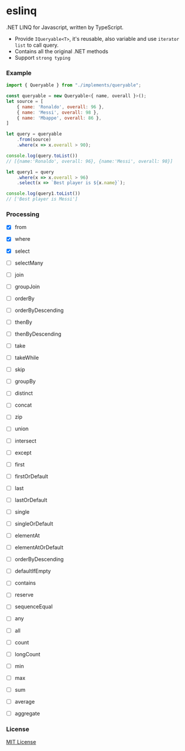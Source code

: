 # eslinq
.NET LINQ for Javascript, written by TypeScript.
- Provide `IQueryable<T>`, it's reusable, also variable and use `iterator list` to call query.
- Contains all the original .NET methods
- Support `strong typing`

### Example
```js
import { Queryable } from "./implements/queryable";

const queryable = new Queryable<{ name, overall }>();
let source = [
    { name: 'Ronaldo', overall: 96 },
    { name: 'Messi', overall: 98 },
    { name: 'Mbappe', overall: 86 },
]

let query = queryable
    .from(source)
    .where(x => x.overall > 90);

console.log(query.toList())
// [{name:'Ronaldo', overall: 96}, {name:'Messi', overall: 98}]

let query1 = query
    .where(x => x.overall > 96)
    .select(x => `Best player is ${x.name}`);

console.log(query1.toList())
// ['Best player is Messi']
```

### Processing
- [x] from
- [x] where
- [x] select
- [ ] selectMany
- [ ] join
- [ ] groupJoin
- [ ] orderBy
- [ ] orderByDescending
- [ ] thenBy
- [ ] thenByDescending
- [ ] take
- [ ] takeWhile
- [ ] skip
- [ ] groupBy
- [ ] distinct
- [ ] concat
- [ ] zip
- [ ] union
- [ ] intersect
- [ ] except
- [ ] first
- [ ] firstOrDefault
- [ ] last
- [ ] lastOrDefault
- [ ] single
- [ ] singleOrDefault
- [ ] elementAt
- [ ] elementAtOrDefault
- [ ] orderByDescending
- [ ] defaultIfEmpty
- [ ] contains
- [ ] reserve
- [ ] sequenceEqual
- [ ] any
- [ ] all
- [ ] count
- [ ] longCount
- [ ] min
- [ ] max
- [ ] sum
- [ ] average
- [ ] aggregate


### License

[MIT License](http://opensource.org/licenses/MIT)
